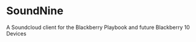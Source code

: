 SoundNine
=========

A Soundcloud client for the Blackberry Playbook and future Blackberry 10 Devices